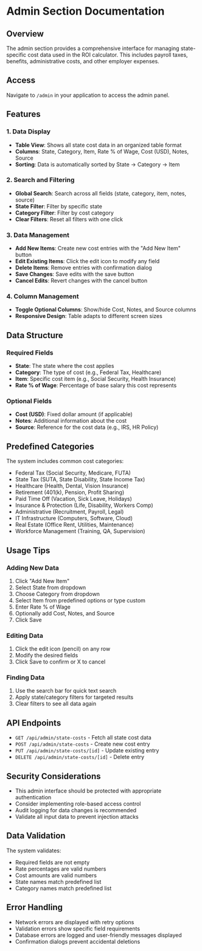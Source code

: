 # Admin Section Documentation

## Overview
The admin section provides a comprehensive interface for managing state-specific cost data used in the ROI calculator. This includes payroll taxes, benefits, administrative costs, and other employer expenses.

## Access
Navigate to `/admin` in your application to access the admin panel.

## Features

### 1. Data Display
- **Table View**: Shows all state cost data in an organized table format
- **Columns**: State, Category, Item, Rate % of Wage, Cost (USD), Notes, Source
- **Sorting**: Data is automatically sorted by State → Category → Item

### 2. Search and Filtering
- **Global Search**: Search across all fields (state, category, item, notes, source)
- **State Filter**: Filter by specific state
- **Category Filter**: Filter by cost category
- **Clear Filters**: Reset all filters with one click

### 3. Data Management
- **Add New Items**: Create new cost entries with the "Add New Item" button
- **Edit Existing Items**: Click the edit icon to modify any field
- **Delete Items**: Remove entries with confirmation dialog
- **Save Changes**: Save edits with the save button
- **Cancel Edits**: Revert changes with the cancel button

### 4. Column Management
- **Toggle Optional Columns**: Show/hide Cost, Notes, and Source columns
- **Responsive Design**: Table adapts to different screen sizes

## Data Structure

### Required Fields
- **State**: The state where the cost applies
- **Category**: The type of cost (e.g., Federal Tax, Healthcare)
- **Item**: Specific cost item (e.g., Social Security, Health Insurance)
- **Rate % of Wage**: Percentage of base salary this cost represents

### Optional Fields
- **Cost (USD)**: Fixed dollar amount (if applicable)
- **Notes**: Additional information about the cost
- **Source**: Reference for the cost data (e.g., IRS, HR Policy)

## Predefined Categories
The system includes common cost categories:
- Federal Tax (Social Security, Medicare, FUTA)
- State Tax (SUTA, State Disability, State Income Tax)
- Healthcare (Health, Dental, Vision Insurance)
- Retirement (401(k), Pension, Profit Sharing)
- Paid Time Off (Vacation, Sick Leave, Holidays)
- Insurance & Protection (Life, Disability, Workers Comp)
- Administrative (Recruitment, Payroll, Legal)
- IT Infrastructure (Computers, Software, Cloud)
- Real Estate (Office Rent, Utilities, Maintenance)
- Workforce Management (Training, QA, Supervision)

## Usage Tips

### Adding New Data
1. Click "Add New Item"
2. Select State from dropdown
3. Choose Category from dropdown
4. Select Item from predefined options or type custom
5. Enter Rate % of Wage
6. Optionally add Cost, Notes, and Source
7. Click Save

### Editing Data
1. Click the edit icon (pencil) on any row
2. Modify the desired fields
3. Click Save to confirm or X to cancel

### Finding Data
1. Use the search bar for quick text search
2. Apply state/category filters for targeted results
3. Clear filters to see all data again

## API Endpoints

- `GET /api/admin/state-costs` - Fetch all state cost data
- `POST /api/admin/state-costs` - Create new cost entry
- `PUT /api/admin/state-costs/[id]` - Update existing entry
- `DELETE /api/admin/state-costs/[id]` - Delete entry

## Security Considerations

- This admin interface should be protected with appropriate authentication
- Consider implementing role-based access control
- Audit logging for data changes is recommended
- Validate all input data to prevent injection attacks

## Data Validation

The system validates:
- Required fields are not empty
- Rate percentages are valid numbers
- Cost amounts are valid numbers
- State names match predefined list
- Category names match predefined list

## Error Handling

- Network errors are displayed with retry options
- Validation errors show specific field requirements
- Database errors are logged and user-friendly messages displayed
- Confirmation dialogs prevent accidental deletions
